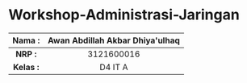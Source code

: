 # Workshop-Administrasi-Jaringan

| **Nama :**  | **Awan Abdillah Akbar Dhiya'ulhaq** |
| :---------: | :------------------------------: |
|  **NRP :**  |            3121600016             |
| **Kelas :** |             D4 IT A              |
